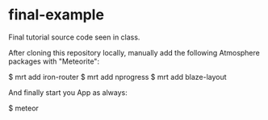 final-example
=============

Final tutorial source code seen in class.

After cloning this repository locally, manually add the following Atmosphere packages with "Meteorite":

$ mrt add iron-router
$ mrt add nprogress
$ mrt add blaze-layout

And finally start you App as always:

$ meteor
